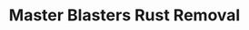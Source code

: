 ---
title: "Master Blasters Rust Removal"
url: /spokane/master-blasters-rust-removal/
shop: Baustoffe
---